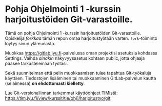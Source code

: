 # Pohja Ohjelmointi 1 -kurssin harjoitustöiden Git-varastoille.

Tämä on pohja Ohjelmointi 1 -kurssin harjoitustöiden Git-varastoille. 
Opiskelija *forkkaa* tämän repon omaa harjoitustyötään varten. 
`fork`-toiminto löytyy sivun yläreunasta.

Muokkaa <https://gitlab.jyu.fi>-palvelussa oman projektisi asetuksia kohdassa Settings. 
Vaihda *ainakin* näkyvyysasetus kohtaan public, jotta ohjaaja pääsee tarkastelemaan työtäsi. 

Sekä suunnitelman että pelin muokkaamisen tulee tapahtua Git-työkaluja käyttäen. 
Tiedostojen lisääminen tai muokkaaminen GitLab-palvelun kautta (selaimessa) **on
ehdottomasti kielletty**. 

Lue Git-versiohallinnan tarkemmat käyttöohjeet TIMistä: <https://tim.jyu.fi/view/kurssit/tie/ohj1/harjoitustyo/git>
